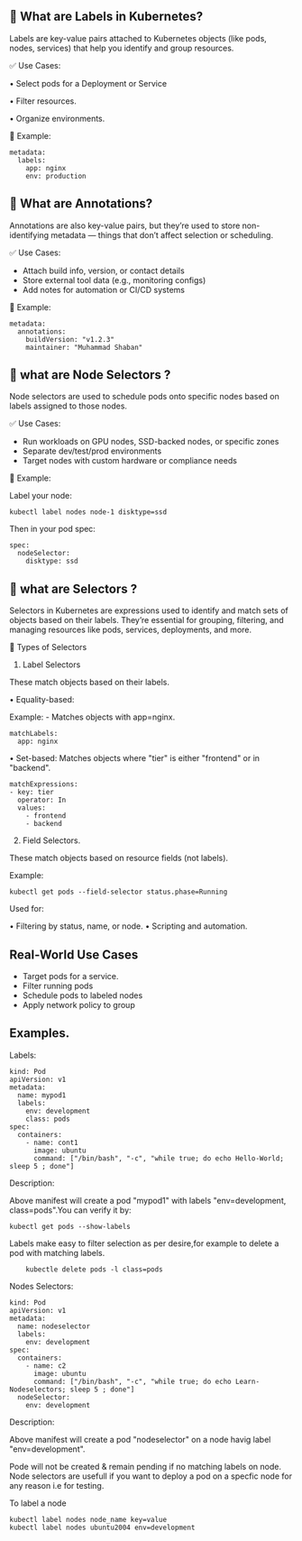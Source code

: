 
📝 What are  Labels in Kubernetes?
--------------------------------

Labels are key-value pairs attached to Kubernetes objects (like pods, nodes, services) that help you identify and group resources.

✅ Use Cases:

• Select pods for a Deployment or Service

• Filter resources.

• Organize environments.

📌 Example:

    metadata:
      labels:
        app: nginx
        env: production

📝 What are Annotations?
-------------------------

Annotations are also key-value pairs, but they’re used to store non-identifying metadata — things that don’t affect selection or scheduling.

✅ Use Cases:

- Attach build info, version, or contact details
- Store external tool data (e.g., monitoring configs)
- Add notes for automation or CI/CD systems

📌 Example:

    metadata:
      annotations:
        buildVersion: "v1.2.3"
        maintainer: "Muhammad Shaban"



📝 what are  Node Selectors ?
------------------------------

Node selectors are used to schedule pods onto specific nodes based on labels assigned to those nodes.

✅ Use Cases:

- Run workloads on GPU nodes, SSD-backed nodes, or specific zones
- Separate dev/test/prod environments
- Target nodes with custom hardware or compliance needs

📌 Example:

Label your node:

    kubectl label nodes node-1 disktype=ssd


Then in your pod spec:

    spec:
      nodeSelector:
        disktype: ssd

📝 what are Selectors ?
-----------------------

Selectors in Kubernetes are expressions used to identify and match sets of objects based on their labels. 
They’re essential for grouping, filtering, and managing resources like pods, services, deployments, and more.

🧩 Types of Selectors

1. Label Selectors

These match objects based on their labels.

• Equality-based:

Example: - Matches objects with app=nginx.

    matchLabels:
      app: nginx

• Set-based: Matches objects where  "tier" is either "frontend"  or in "backend".

    matchExpressions:
    - key: tier
      operator: In
      values:
        - frontend
        - backend

2. Field Selectors.

These match objects based on resource fields (not labels).

Example:

    kubectl get pods --field-selector status.phase=Running
    
Used for:

• Filtering by status, name, or node.
• Scripting and automation.

 Real-World Use Cases
-----------------------

 - Target pods for a service.
 - Filter running pods
 - Schedule pods to labeled nodes
 - Apply network policy to group
 

Examples.
--------

Labels:

    kind: Pod
    apiVersion: v1
    metadata:
      name: mypod1
      labels:
        env: development
        class: pods
    spec:
      containers:
        - name: cont1
          image: ubuntu
          command: ["/bin/bash", "-c", "while true; do echo Hello-World; sleep 5 ; done"]

Description:

Above manifest will create a pod "mypod1" with labels "env=development, class=pods".You can verify it by:

    kubectl get pods --show-labels
    
Labels make easy to filter selection as per desire,for example to delete a pod with matching labels.

        kubectle delete pods -l class=pods

Nodes Selectors:

    kind: Pod
    apiVersion: v1
    metadata:
      name: nodeselector
      labels:
        env: development
    spec:
      containers:
        - name: c2
          image: ubuntu
          command: ["/bin/bash", "-c", "while true; do echo Learn-Nodeselectors; sleep 5 ; done"]
      nodeSelector:                                         
        env: development

Description:

Above manifest will create a pod "nodeselector" on a node havig label "env=development".

Pode will not be created & remain pending if no matching labels on node. Node selectors are usefull if you want to deploy a pod on a specfic node for any reason i.e for testing.

To label a node

    kubectl label nodes node_name key=value
    kubectl label nodes ubuntu2004 env=development
    

